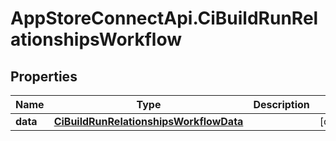 # AppStoreConnectApi.CiBuildRunRelationshipsWorkflow

## Properties

Name | Type | Description | Notes
------------ | ------------- | ------------- | -------------
**data** | [**CiBuildRunRelationshipsWorkflowData**](CiBuildRunRelationshipsWorkflowData.md) |  | [optional] 


